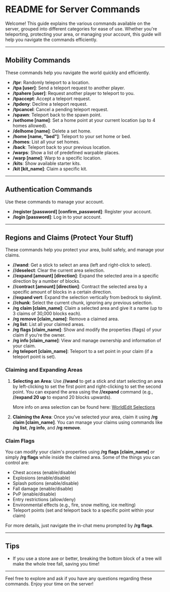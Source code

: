 # README for Server Commands 

Welcome! This guide explains the various commands available on the server, grouped into different categories for ease of use. Whether you're teleporting, protecting your area, or managing your account, this guide will help you navigate the commands efficiently.

---

## **Mobility Commands**
These commands help you navigate the world quickly and efficiently.

- **/tpr**: Randomly teleport to a location.
- **/tpa [user]**: Send a teleport request to another player.
- **/tpahere [user]**: Request another player to teleport to you.
- **/tpaccept**: Accept a teleport request.
- **/tpdeny**: Decline a teleport request.
- **/tpcancel**: Cancel a pending teleport request.
- **/spawn**: Teleport back to the spawn point.
- **/sethome [name]**: Set a home point at your current location (up to 4 homes allowed).
- **/delhome [name]**: Delete a set home.
- **/home [name, "bed"]**: Teleport to your set home or bed.
- **/homes**: List all your set homes.
- **/back**: Teleport back to your previous location.
- **/warps**: Show a list of predefined warpable places.
- **/warp [name]**: Warp to a specific location.
- **/kits**: Show available starter kits.
- **/kit [kit_name]**: Claim a specific kit.

---

## **Authentication Commands**
Use these commands to manage your account.

- **/register [password] [confirm_password]**: Register your account.
- **/login [password]**: Log in to your account.

---

## **Regions and Claims (Protect Your Stuff)**
These commands help you protect your area, build safely, and manage your claims.

- **//wand**: Get a stick to select an area (left and right-click to select).
- **//deselect**: Clear the current area selection.
- **//expand [amount] [direction]**: Expand the selected area in a specific direction by a number of blocks.
- **//contract [amount] [direction]**: Contract the selected area by a specific amount of blocks in a certain direction.
- **//expand vert**: Expand the selection vertically from bedrock to skylimit.
- **//chunk**: Select the current chunk, ignoring any previous selection.
- **/rg claim [claim_name]**: Claim a selected area and give it a name (up to 3 claims of 30,000 blocks each).
- **/rg remove [claim_name]**: Remove a claimed area.
- **/rg list**: List all your claimed areas.
- **/rg flags [claim_name]**: Show and modify the properties (flags) of your claim if you're the owner.
- **/rg info [claim_name]**: View and manage ownership and information of your claim.
- **/rg teleport [claim_name]**: Teleport to a set point in your claim (if a teleport point is set).

### **Claiming and Expanding Areas**
1. **Selecting an Area**: 
   Use **//wand** to get a stick and start selecting an area by left-clicking to set the first point and right-clicking to set the second point. You can expand the area using the **//expand** command (e.g., **//expand 20 up** to expand 20 blocks upwards).
   
   More info on area selection can be found here: [WorldEdit Selections](https://worldedit.enginehub.org/en/latest/usage/regions/selections/)

2. **Claiming the Area**: 
   Once you've selected your area, claim it using **/rg claim [claim_name]**. You can manage your claims using commands like **/rg list**, **/rg info**, and **/rg remove**.

### **Claim Flags**
You can modify your claim's properties using **/rg flags [claim_name]** or simply **/rg flags** while inside the claimed area. Some of the things you can control are:

- Chest access (enable/disable)
- Explosions (enable/disable)
- Splash potions (enable/disable)
- Fall damage (enable/disable)
- PvP (enable/disable)
- Entry restrictions (allow/deny)
- Environmental effects (e.g., fire, snow melting, ice melting)
- Teleport points (set and teleport back to a specific point within your claim)

For more details, just navigate the in-chat menu prompted by **/rg flags**.

---

## **Tips**
- If you use a stone axe or better, breaking the bottom block of a tree will make the whole tree fall, saving you time!

---

Feel free to explore and ask if you have any questions regarding these commands. Enjoy your time on the server!
